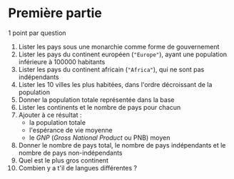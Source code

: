 # Première partie

1 point par question

1. Lister les pays sous une monarchie comme forme de gouvernement
1. Lister les pays du continent européen (`"Europe"`), ayant une population inférieure à 100000 habitants
1. Lister les pays du continent africain (`"Africa"`), qui ne sont pas indépendants
1. Lister les 10 villes les plus habitées, dans l'ordre décroissant de la population
1. Donner la population totale représentée dans la base
1. Lister les continents et le nombre de pays pour chacun
1. Ajouter à ce résultat :
	- la population totale
	- l'espérance de vie moyenne
	- le *GNP* (*Gross National Product* ou PNB) moyen
1. Donner le nombre de pays total, le nombre de pays indépendants et le nombre de pays non-indépendants
1. Quel est le plus gros continent 
1. Combien y a t'il de langues différentes ?
